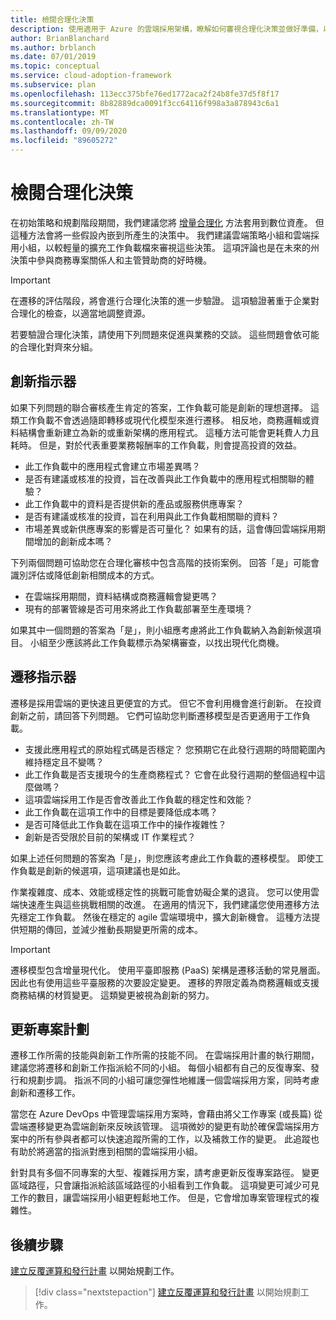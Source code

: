 ```yaml
---
title: 檢閱合理化決策
description: 使用適用于 Azure 的雲端採用架構，瞭解如何審視合理化決策並做好準備，以促進與業務的交談。
author: BrianBlanchard
ms.author: brblanch
ms.date: 07/01/2019
ms.topic: conceptual
ms.service: cloud-adoption-framework
ms.subservice: plan
ms.openlocfilehash: 113ecc375bfe76ed1772aca2f24b8fe37d5f8f17
ms.sourcegitcommit: 8b82889dca0091f3cc64116f998a3a878943c6a1
ms.translationtype: MT
ms.contentlocale: zh-TW
ms.lasthandoff: 09/09/2020
ms.locfileid: "89605272"
---
```

# <a name="review-rationalization-decisions"></a>檢閱合理化決策

在初始策略和規劃階段期間，我們建議您將 [增量合理化](../digital-estate/rationalize.md#incremental-rationalization) 方法套用到數位資產。 但這種方法會將一些假設內嵌到所產生的決策中。 我們建議雲端策略小組和雲端採用小組，以較輕量的擴充工作負載檔來審視這些決策。 這項評論也是在未來的州決策中參與商務專案關係人和主管贊助商的好時機。

> [!IMPORTANT]
> 在遷移的評估階段，將會進行合理化決策的進一步驗證。 這項驗證著重于企業對合理化的檢查，以適當地調整資源。

若要驗證合理化決策，請使用下列問題來促進與業務的交談。 這些問題會依可能的合理化對齊來分組。

## <a name="innovation-indicators"></a>創新指示器

如果下列問題的聯合審核產生肯定的答案，工作負載可能是創新的理想選擇。 這類工作負載不會透過隨即轉移或現代化模型來進行遷移。 相反地，商務邏輯或資料結構會重新建立為新的或重新架構的應用程式。 這種方法可能會更耗費人力且耗時。 但是，對於代表重要業務報酬率的工作負載，則會提高投資的效益。

- 此工作負載中的應用程式會建立市場差異嗎？
- 是否有建議或核准的投資，旨在改善與此工作負載中的應用程式相關聯的體驗？
- 此工作負載中的資料是否提供新的產品或服務供應專案？
- 是否有建議或核准的投資，旨在利用與此工作負載相關聯的資料？
- 市場差異或新供應專案的影響是否可量化？ 如果有的話，這會傳回雲端採用期間增加的創新成本嗎？

下列兩個問題可協助您在合理化審核中包含高階的技術案例。 回答「是」可能會識別評估或降低創新相關成本的方式。

- 在雲端採用期間，資料結構或商務邏輯會變更嗎？
- 現有的部署管線是否可用來將此工作負載部署至生產環境？

如果其中一個問題的答案為「是」，則小組應考慮將此工作負載納入為創新候選項目。 小組至少應該將此工作負載標示為架構審查，以找出現代化商機。

## <a name="migration-indicators"></a>遷移指示器

遷移是採用雲端的更快速且更便宜的方式。 但它不會利用機會進行創新。 在投資創新之前，請回答下列問題。 它們可協助您判斷遷移模型是否更適用于工作負載。

- 支援此應用程式的原始程式碼是否穩定？ 您預期它在此發行週期的時間範圍內維持穩定且不變嗎？
- 此工作負載是否支援現今的生產商務程式？ 它會在此發行週期的整個過程中這麼做嗎？
- 這項雲端採用工作是否會改善此工作負載的穩定性和效能？
- 此工作負載在這項工作中的目標是要降低成本嗎？
- 是否可降低此工作負載在這項工作中的操作複雜性？
- 創新是否受限於目前的架構或 IT 作業程式？

如果上述任何問題的答案為「是」，則您應該考慮此工作負載的遷移模型。 即使工作負載是創新的候選項，這項建議也是如此。

作業複雜度、成本、效能或穩定性的挑戰可能會妨礙企業的退貨。 您可以使用雲端快速產生與這些挑戰相關的改進。 在適用的情況下，我們建議您使用遷移方法先穩定工作負載。 然後在穩定的 agile 雲端環境中，擴大創新機會。 這種方法提供短期的傳回，並減少推動長期變更所需的成本。

> [!IMPORTANT]
> 遷移模型包含增量現代化。 使用平臺即服務 (PaaS) 架構是遷移活動的常見層面。 因此也有使用這些平臺服務的次要設定變更。 遷移的界限定義為商務邏輯或支援商務結構的材質變更。 這類變更被視為創新的努力。

## <a name="update-the-project-plan"></a>更新專案計劃

遷移工作所需的技能與創新工作所需的技能不同。 在雲端採用計畫的執行期間，建議您將遷移和創新工作指派給不同的小組。 每個小組都有自己的反復專案、發行和規劃步調。 指派不同的小組可讓您彈性地維護一個雲端採用方案，同時考慮創新和遷移工作。

當您在 Azure DevOps 中管理雲端採用方案時，會藉由將父工作專案 (或長篇) 從雲端遷移變更為雲端創新來反映該管理。 這項微妙的變更有助於確保雲端採用方案中的所有參與者都可以快速追蹤所需的工作，以及補救工作的變更。 此追蹤也有助於將適當的指派對應到相關的雲端採用小組。

針對具有多個不同專案的大型、複雜採用方案，請考慮更新反復專案路徑。 變更區域路徑，只會讓指派給該區域路徑的小組看到工作負載。 這項變更可減少可見工作的數目，讓雲端採用小組更輕鬆地工作。 但是，它會增加專案管理程式的複雜性。

## <a name="next-steps"></a>後續步驟

[建立反覆運算和發行計畫](./iteration-paths.md) 以開始規劃工作。

> [!div class="nextstepaction"]
> [建立反覆運算和發行計畫](./iteration-paths.md) 以開始規劃工作。

